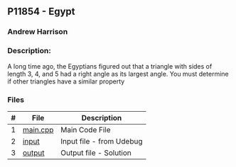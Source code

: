 ## P11854 - Egypt
### Andrew Harrison
### Description:

A long time ago, the Egyptians figured out that a triangle with sides of length 3, 4, and 5 had a
right angle as its largest angle. You must determine if other triangles have a similar property

### Files

|   #   | File                       | Description                                                |
| :---: | -------------------------- | ---------------------------------------------------------- |
|   1   | [main.cpp](./main.cpp)     | Main Code File                                             |
|   2   | [input](./input.txt)       | Input file - from Udebug                                   |
|   3   | [output](./output.txt)     | Output file - Solution                                     |

